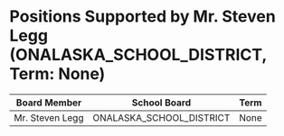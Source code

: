 # Positions Supported by Mr. Steven Legg (ONALASKA_SCHOOL_DISTRICT, Term: None)

| Board Member | School Board | Term |
|--------------|--------------|------|
| Mr. Steven Legg | ONALASKA_SCHOOL_DISTRICT | None |


